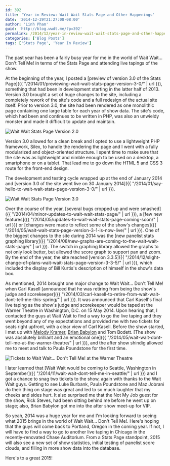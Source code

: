 ```yaml
---
id: 392
title: 'Year in Review: Wait Wait Stats Page and Other Happenings'
date: '2014-12-29T21:27:08-08:00'
author: 'Linh Pham'
guid: 'http://blog.wwdt.me/?p=392'
permalink: /2014/12/year-in-review-wait-wait-stats-page-and-other-happenings/
categories: ['Blog Posts']
tags: ['Stats Page', 'Year In Review']
---
```


The past year has been a fairly busy year for me in the world of Wait Wait... Don't Tell Me! in terms of the Stats Page and attending live tapings of the show.

At the beginning of the year, I posted a [preview of version 3.0 of the Stats Page]({{ "/2014/01/previewing-wait-wait-stats-page-version-3-0/" | url }}), something that had been in development starting in the latter half of 2013. Version 3.0 brought a set of huge changes to the site, including a completely rework of the site's code and a full redesign of the actual site itself. Prior to version 3.0, the site had been rendered as one monolithic page containing one large table for each year of show data. The site's code, which had been and continues to be written in PHP, was also an unwieldy monster and made it difficult to update and maintain.

![Wait Wait Stats Page Version 2.0](/images/2014/01/Current.png)

Version 3.0 allowed for a clean break and I opted to use a lightweight PHP framework, Silex, to handle the rendering the page and I went with a fully modularized and object-oriented structure. I spent time to make sure that the site was as lightweight and nimble enough to be used on a desktop, a smartphone or on a tablet. That lead me to go down the HTML 5 and CSS 3 route for the front-end design.

The development and testing cycle wrapped up at the end of January 2014 and [version 3.0 of the site went live on 30 January 2014]({{ "/2014/01/say-hello-to-wait-wait-stats-page-version-3-0/" | url }}).

![Wait Wait Stats Page Version 3.0](/images/2014/01/1.png)

Over the course of the year, [several bugs cropped up and were smashed]({{ "/2014/04/minor-updates-to-wait-wait-stats-page/" | url }}), a [few new features]({{ "/2014/05/updates-to-wait-wait-stats-page-coming-soon/" | url }}) or [changes were made to reflect some of the show's changes]({{ "/2014/05/wait-wait-stats-page-version-3-1-is-now-live/" | url }}). One of the biggest changes to the site during 2014 was the [new panelist stats graphing library]({{ "/2014/08/new-graphs-are-coming-to-the-wait-wait-stats-page/" | url }}). The switch in graphing library allowed the graphs to not only look better, but allowed the score graph to support pan and zoom. By the end of the year, the site reached [version 3.3.5]({{ "/2014/12/slight-change-of-plans-wait-wait-stats-page-version-3-3-5/" | url }}), which included the display of Bill Kurtis's description of himself in the show's data box.

As mentioned, 2014 brought one major change to Wait Wait... Don't Tell Me! when Carl Kasell [announced that he was retiring from being the show's judge and scorekeeper]({{ "/2014/03/carl-kasell-to-retire-from-wait-wait-dont-tell-me-this-spring/" | url }}). It was announced that Carl Kasell's final live taping as the show's judge and scorekeeper would be taped at the Warner Theatre in Washington, D.C. on 15 May 2014. Upon hearing that, I contacted the guys at Wait Wait to find a way to go the live taping and they went beyond any of my expectations and provided me with two tickets for seats right upfront, with a clear view of Carl Kasell. Before the show started, I met up with [Melody Kramer](https://twitter.com/mkramer/status/467071685556846593), [Brian Babylon](https://twitter.com/brianbabylon/status/467685819738624000) and Tom Bodett. [The show was absolutely brilliant and an emotional one]({{ "/2014/05/wait-wait-dont-tell-me-at-the-warner-theatre/" | url }}), and the after show shindig allowed me to meet and talk to Paula Poundstone for the first time.

![Tickets to Wait Wait... Don't Tell Me! at the Warner Theatre](/images/2014/05/20140514_195440766_iOS.jpg)

I later learned that [Wait Wait would be coming to Seattle, Washington in September]({{ "/2014/11/wait-wait-dont-tell-me-in-seattle/" | url }}) and I got a chance to snag two tickets to the show, again with thanks to the Wait Wait guys. Getting to see Luke Burbank, Paula Poundstone and Maz Jobrani do their thing on stage was great and led to so much laughter that my cheeks and sides hurt. It also surprised me that the Not My Job guest for the show, Rick Steves, had been sitting behind me before he went up on stage; also, Brian Babylon got me into the after show meet-up for VIP.

So yeah, 2014 was a huge year for me and I'm looking forward to seeing what 2015 brings in the world of Wait Wait... Don't Tell Me!. Here's hoping that the guys will come back to Portland, Oregon in the coming year. If not, I will have to find a way to go to another live taping in Chicago in the recently-renovated Chase Auditorium. From a Stats Page standpoint, 2015 will also see a new set of show statistics, initial testing of panelist score clouds, and filling in more show data into the database.

Here's to a great 2015!
